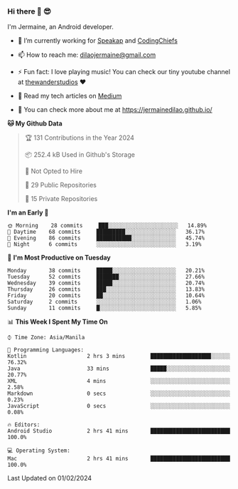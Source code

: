 ### Hi there 👋 😎
I'm Jermaine, an Android developer.

- 🔭 I’m currently working for [Speakap](https://www.speakap.com/) and [CodingChiefs](https://codingchiefs.com/en/)

- 📫 How to reach me: dilaojermaine@gmail.com

- ⚡ Fun fact: I love playing music! You can check our tiny youtube channel at [thewanderstudios](https://www.youtube.com/thewanderstudios) ♥️

- 📖 Read my tech articles on [Medium](https://jermainedilao.medium.com/)

- 👀 You can check more about me at https://jermainedilao.github.io/

<!--
**jermainedilao/jermainedilao** is a ✨ _special_ ✨ repository because its `README.md` (this file) appears on your GitHub profile.

Here are some ideas to get you started:

- 🔭 I’m currently working on ...
- 🌱 I’m currently learning ...
- 👯 I’m looking to collaborate on ...
- 🤔 I’m looking for help with ...
- 💬 Ask me about ...
- 📫 How to reach me: ...
- 😄 Pronouns: ...
- ⚡ Fun fact: ...
-->

<!--START_SECTION:waka-->
**🐱 My Github Data** 

> 🏆 131 Contributions in the Year 2024
 > 
> 📦 252.4 kB Used in Github's Storage 
 > 
> 🚫 Not Opted to Hire
 > 
> 📜 29 Public Repositories 
 > 
> 🔑 15 Private Repositories  
 > 
**I'm an Early 🐤** 

```text
🌞 Morning    28 commits     ███░░░░░░░░░░░░░░░░░░░░░░   14.89% 
🌆 Daytime    68 commits     █████████░░░░░░░░░░░░░░░░   36.17% 
🌃 Evening    86 commits     ███████████░░░░░░░░░░░░░░   45.74% 
🌙 Night      6 commits      ░░░░░░░░░░░░░░░░░░░░░░░░░   3.19%

```
📅 **I'm Most Productive on Tuesday** 

```text
Monday       38 commits     █████░░░░░░░░░░░░░░░░░░░░   20.21% 
Tuesday      52 commits     ███████░░░░░░░░░░░░░░░░░░   27.66% 
Wednesday    39 commits     █████░░░░░░░░░░░░░░░░░░░░   20.74% 
Thursday     26 commits     ███░░░░░░░░░░░░░░░░░░░░░░   13.83% 
Friday       20 commits     ██░░░░░░░░░░░░░░░░░░░░░░░   10.64% 
Saturday     2 commits      ░░░░░░░░░░░░░░░░░░░░░░░░░   1.06% 
Sunday       11 commits     █░░░░░░░░░░░░░░░░░░░░░░░░   5.85%

```


📊 **This Week I Spent My Time On** 

```text
⌚︎ Time Zone: Asia/Manila

💬 Programming Languages: 
Kotlin                   2 hrs 3 mins        ███████████████████░░░░░░   76.32% 
Java                     33 mins             █████░░░░░░░░░░░░░░░░░░░░   20.77% 
XML                      4 mins              ░░░░░░░░░░░░░░░░░░░░░░░░░   2.58% 
Markdown                 0 secs              ░░░░░░░░░░░░░░░░░░░░░░░░░   0.23% 
JavaScript               0 secs              ░░░░░░░░░░░░░░░░░░░░░░░░░   0.08%

🔥 Editors: 
Android Studio           2 hrs 41 mins       █████████████████████████   100.0%

💻 Operating System: 
Mac                      2 hrs 41 mins       █████████████████████████   100.0%

```


 Last Updated on 01/02/2024
<!--END_SECTION:waka-->
